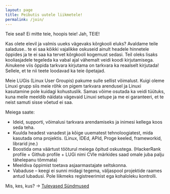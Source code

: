 ```yaml
---
layout: page
title: Peibutis uutele liikmetele!
permalink: /join/
---
```


Teie seal! Ei mitte teie, hoopis teie! Jah, TEIE!

Kas olete elevil ja valmis uueks vägevaks kõrgkooli eluks? Avaldame teile saladuse..
te ei saa kõikki vajalikke oskuseid ainult headele hinnetele õppides ja
te ei saa ka tervet kõrgkooli kogemust sedasi. Teil oleks lisaks kooliasjadele tegeleda
ka vabal ajal vähemalt veidi koodi kirjutamisega. Ainukene viis õppida
tarkvara kirjutama on tarkvara ka reaalselt kirjutada!
Sellele, et te nii teete loodavad ka teie õpetajad.

Meie LUGis (Linux User Groupis) pakume sulle sellist võimalust. Kuigi oleme Linuxi grupp
siis meie rõhk on pigem tarkvara arendusel ja Linuxi kasutamine pole kuidagi kohustuslik.
Samas võime osutada ka veidi tüütuks, kuna meile meeldib näidata vägevaid Linuxi setupe
ja me ei garanteeri, et te neist samuti sisse võetud ei saa.

Meiega saate:

* Ideid, supporti, võimalusi tarkvara arendamiseks ja inimesi kellega koos seda teha.
* Kuulda headest vanadest ja kõige uuematest tehnoloogiatest, mida kasutada oma projektis.
  (Linux, IDEd, APId, Proge keeled, frameworkid, librarid jne.)
* Boostida oma väärtust tööturul meiega õpitud oskustega.
  (HackerRank profile + Github profile + LUGi nimi CVle märkides saad omale juba palju tähelepanu tõmmata)
* Meeldiva õppimist toetava asjaarmastajate seltskonna.
* Vabaduse – keegi ei sunni midagi tegema, väljaspool projektide raames antud lubadusi.
  Pole liikmeks registreerimist ega kohaloleku kontrolli.

Mis, kes, kus? -> [Tulevased Sündmused](https://www.google.com/calendar/embed?src=c28hbeqbtg3ri59eebm6fp3bto%40group.calendar.google.com&ctz=Europe/Tallinn)


